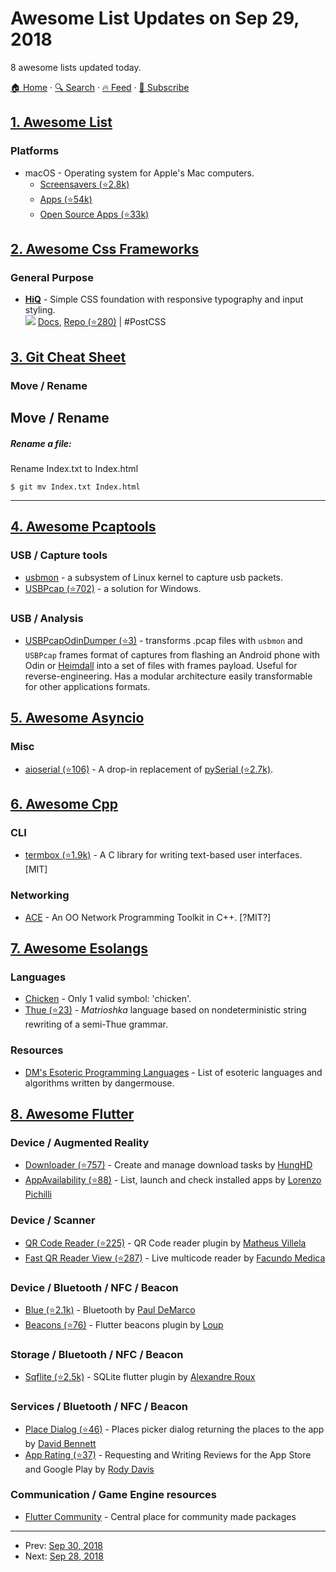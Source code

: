 # Awesome List Updates on Sep 29, 2018

8 awesome lists updated today.

[🏠 Home](/README.md) · [🔍 Search](https://www.trackawesomelist.com/search/) · [🔥 Feed](https://www.trackawesomelist.com/rss.xml) · [📮 Subscribe](https://trackawesomelist.us17.list-manage.com/subscribe?u=d2f0117aa829c83a63ec63c2f&id=36a103854c)



## [1. Awesome List](/content/sindresorhus/awesome/README.md)

### Platforms

*   macOS - Operating system for Apple's Mac computers.
    *   [Screensavers (⭐2.8k)](https://github.com/agarrharr/awesome-macos-screensavers#readme)
    *   [Apps (⭐54k)](https://github.com/jaywcjlove/awesome-mac#readme)
    *   [Open Source Apps (⭐33k)](https://github.com/serhii-londar/open-source-mac-os-apps#readme)

## [2. Awesome Css Frameworks](/content/troxler/awesome-css-frameworks/README.md)

### General Purpose

*   [**HiQ**](https://jonathanharrell.github.io/hiq/) - Simple CSS foundation with responsive typography and input styling.\
    ![](https://img.shields.io/github/stars/jonathanharrell/hiq.svg?style=social\&label=Star)
    [Docs](https://jonathanharrell.github.io/hiq/guide/),
    [Repo (⭐280)](https://github.com/jonathanharrell/hiq/)
    \| #PostCSS

## [3. Git Cheat Sheet](/content/arslanbilal/git-cheat-sheet/README.md)

### Move / Rename

## Move / Rename

##### Rename a file:

Rename Index.txt to Index.html

    $ git mv Index.txt Index.html

<hr>

## [4. Awesome Pcaptools](/content/caesar0301/awesome-pcaptools/README.md)

### USB / Capture tools

*   [usbmon](https://www.kernel.org/doc/Documentation/usb/usbmon.txt) - a subsystem of Linux kernel to capture usb packets.
*   [USBPcap (⭐702)](https://github.com/desowin/usbpcap) - a solution for Windows.

### USB / Analysis

*   [USBPcapOdinDumper (⭐3)](https://github.com/KOLANICH/USBPcapOdinDumper) - transforms .pcap files with `usbmon` and `USBPcap` frames format of captures from flashing an Android phone with Odin or [Heimdall](https://gitlab.com/BenjaminDobell/Heimdall) into a set of files with frames payload. Useful for reverse-engineering. Has a modular architecture easily transformable for other applications formats.

## [5. Awesome Asyncio](/content/timofurrer/awesome-asyncio/README.md)

### Misc

*   [aioserial (⭐106)](https://github.com/changyuheng/aioserial) - A drop-in replacement of [pySerial (⭐2.7k)](https://github.com/pyserial/pyserial).

## [6. Awesome Cpp](/content/fffaraz/awesome-cpp/README.md)

### CLI

*   [termbox (⭐1.9k)](https://github.com/nsf/termbox) - A C library for writing text-based user interfaces. \[MIT]

### Networking

*   [ACE](http://www.dre.vanderbilt.edu/\~schmidt/ACE.html) - An OO Network Programming Toolkit in C++. \[?MIT?]

## [7. Awesome Esolangs](/content/angrykoala/awesome-esolangs/README.md)

### Languages

*   [Chicken](https://esolangs.org/wiki/Chicken) - Only 1 valid symbol: 'chicken'.
*   [Thue (⭐23)](https://github.com/jcolag/Thue) - *Matrioshka* language based on nondeterministic string rewriting of a semi-Thue grammar.

### Resources

*   [DM's Esoteric Programming Languages](http://www.dangermouse.net/esoteric) - List of esoteric languages and algorithms written by dangermouse.

## [8. Awesome Flutter](/content/Solido/awesome-flutter/README.md)

### Device / Augmented Reality

*   [Downloader (⭐757)](https://github.com/hnvn/flutter_downloader) <!--stargazers:hnvn/flutter_downloader--> - Create and manage download tasks by [HungHD](https://github.com/hnvn)
*   [AppAvailability (⭐88)](https://github.com/pichillilorenzo/flutter_appavailability) <!--stargazers:pichillilorenzo/flutter_appavailability--> - List, launch and check installed apps by [Lorenzo Pichilli](https://github.com/pichillilorenzo)

### Device / Scanner

*   [QR Code Reader (⭐225)](https://github.com/villela/flutter_qrcode_reader) <!--stargazers:villela/flutter_qrcode_reader--> - QR Code reader plugin by [Matheus Villela](https://github.com/villela)
*   [Fast QR Reader View (⭐287)](https://github.com/facundomedica/fast_qr_reader_view) <!--stargazers:facundomedica/fast_qr_reader_view--> - Live multicode reader by [Facundo Medica](https://github.com/facundomedica)

### Device / Bluetooth / NFC / Beacon

*   [Blue (⭐2.1k)](https://github.com/pauldemarco/flutter_blue) <!--stargazers:pauldemarco/flutter_blue--> - Bluetooth by [Paul DeMarco](https://github.com/pauldemarco)
*   [Beacons (⭐76)](https://github.com/loup-v/beacons) <!--stargazers:loup-v/beacons--> - Flutter beacons plugin by [Loup](http://intheloup.io)

### Storage / Bluetooth / NFC / Beacon

*   [Sqflite (⭐2.5k)](https://github.com/tekartik/sqflite) <!--stargazers:tekartik/sqflite--> - SQLite flutter plugin by [Alexandre Roux](https://www.linkedin.com/in/alextekartik/)

### Services / Bluetooth / NFC / Beacon

*   [Place Dialog (⭐46)](https://github.com/pinkfish/flutter_places_dialog) <!--stargazers:pinkfish/flutter_places_dialog--> - Places picker dialog returning the places to the app by [David Bennett](https://github.com/pinkfish)
*   [App Rating (⭐37)](https://github.com/AppleEducate/app_review) <!--stargazers:AppleEducate/app_review--> - Requesting and Writing Reviews for the App Store and Google Play by [Rody Davis](http://appleeducate.com)

### Communication / Game Engine resources

*   [Flutter Community](https://github.com/fluttercommunity) - Central place for community made packages

---

- Prev: [Sep 30, 2018](/content/2018/09/30/README.md)
- Next: [Sep 28, 2018](/content/2018/09/28/README.md)